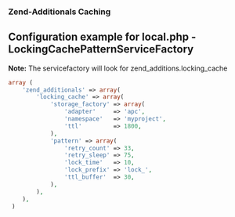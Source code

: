 ### Zend-Additionals Caching

## Configuration example for local.php - LockingCachePatternServiceFactory

**Note:** The servicefactory will look for zend_additions.locking_cache

```php
array (
    'zend_additionals' => array(
        'locking_cache' => array(
            'storage_factory' => array(
                'adapter'     => 'apc',
                'namespace'   => 'myproject',
                'ttl'         => 1800,
            ),
            'pattern' => array(
                'retry_count' => 33,
                'retry_sleep' => 75,
                'lock_time'   => 10,
                'lock_prefix' => 'lock_',
                'ttl_buffer'  => 30,
            ),
        ),
    ),
 )
```

